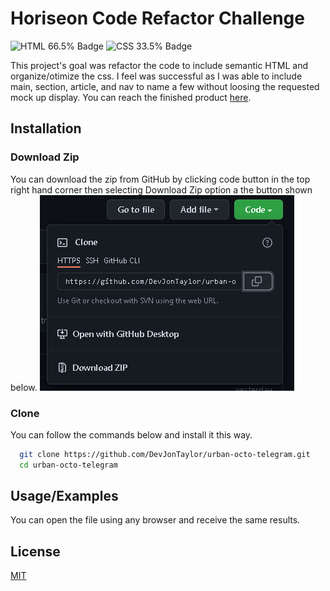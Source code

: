 
# Horiseon Code Refactor Challenge
![HTML 66.5% Badge](https://img.shields.io/badge/HTML-66.5%25-brightgreen) ![CSS 33.5% Badge](https://img.shields.io/badge/CSS-33.5%25-blue)

This project's goal was refactor the code to include semantic HTML and organize/otimize 
the css.  I feel was successful as I was able to include main, section, article, and 
nav to name a few without loosing the requested mock up display.  You can reach the 
finished product [here](https://devjontaylor.github.io/urban-octo-telegram/).

## Installation

### Download Zip
You can download the zip from GitHub by clicking code button in the top right hand corner
then selecting Download Zip option a the button shown below.
![Download Zip](./assets/images/download-github-zip.png)

### Clone
You can follow the commands below and install it this way.
```bash
  git clone https://github.com/DevJonTaylor/urban-octo-telegram.git
  cd urban-octo-telegram
```

    
## Usage/Examples

You can open the file using any browser and receive the same results. 


## License

[MIT](./LICENSE.md)

